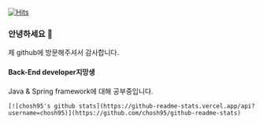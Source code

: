 [![Hits](https://hits.seeyoufarm.com/api/count/incr/badge.svg?url=https%3A%2F%2Fgithub.com%2Fchosh95)](https://hits.seeyoufarm.com)



### 안녕하세요 👋

제 github에 방문해주셔서 감사합니다.



#### Back-End developer지망생

Java & Spring framework에 대해 공부중입니다. 



```
[![chosh95's github stats](https://github-readme-stats.vercel.app/api?username=chosh95)](https://github.com/chosh95/github-readme-stats)
```

